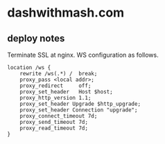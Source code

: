 # dashwithmash.com

## deploy notes

Terminate SSL at nginx. WS configuration as follows.

```
location /ws {
	rewrite /ws(.*) /  break;
	proxy_pass <local addr>;
	proxy_redirect     off;
	proxy_set_header   Host $host;
	proxy_http_version 1.1;
	proxy_set_header Upgrade $http_upgrade;
	proxy_set_header Connection "upgrade";
	proxy_connect_timeout 7d;
	proxy_send_timeout 7d;
	proxy_read_timeout 7d;
}
```

